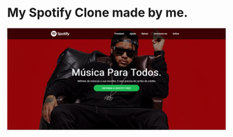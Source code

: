 <p float="left">
<h1>My Spotify Clone made by me.</h1>
 <img src="./img/emicidaa.png" width="1000" />

</p>

